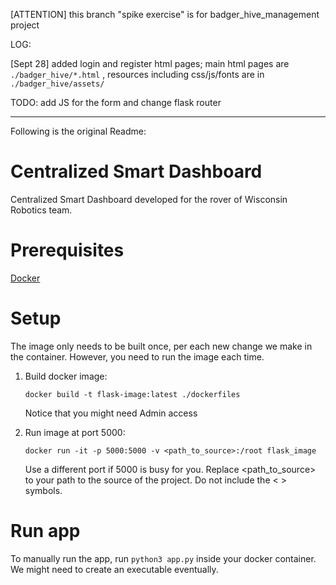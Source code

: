 [ATTENTION] this branch "spike exercise" is for badger_hive_management project

LOG:

[Sept 28]
added login and register html pages; main html pages are  `./badger_hive/*.html` , resources including css/js/fonts are in `./badger_hive/assets/`

TODO: add JS for the form and change flask router

------

Following is the original Readme:

# Centralized Smart Dashboard

Centralized Smart Dashboard developed for the rover of Wisconsin Robotics team. 

# Prerequisites
[Docker](https://docs.docker.com/get-started)

# Setup 
The image only needs to be built once, per each new change we make in the container. However, you need to run the image each time.
<ol>
<li> Build docker image: 

```
docker build -t flask-image:latest ./dockerfiles
```
Notice that you might need Admin access
<li> Run image at port 5000:

```
docker run -it -p 5000:5000 -v <path_to_source>:/root flask_image
```
Use a different port if 5000 is busy for you. Replace <path_to_source> to your path to the source of the project. Do not include the < > symbols.

</ol>

# Run app

To manually run the app, run ``` python3 app.py ``` inside your docker container. We might need to create an executable eventually. 

